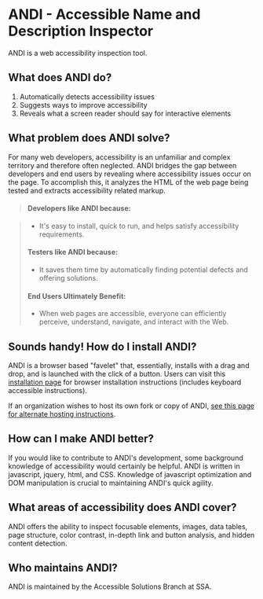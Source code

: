  # ANDI - Accessible Name and Description Inspector

 ANDI is a web accessibility inspection tool.

## What does ANDI do?
1.	Automatically detects accessibility issues
2.	Suggests ways to improve accessibility
3.	Reveals what a screen reader should say for interactive elements

## What problem does ANDI solve?

For many web developers, accessibility is an unfamiliar and complex territory and therefore often neglected. ANDI bridges the gap between developers and end users by revealing
where accessibility issues occur on the page. To accomplish this, it analyzes the HTML of the web page being tested and extracts accessibility related markup.

> #### Developers like ANDI because:

> * It's easy to install, quick to run, and helps satisfy accessibility requirements.
>
> #### Testers like ANDI because:
> * It saves them time by automatically finding potential defects and offering solutions.
>
> #### End Users Ultimately Benefit:
> * When web pages are accessible, everyone can efficiently perceive, understand, navigate, and interact with the Web.

## Sounds handy! How do I install ANDI?

ANDI is a browser based "favelet" that, essentially, installs with a drag and drop, and is launched with the click of a button. Users can visit this [installation page](https://www.ssa.gov/accessibility/andi/help/install.html) for browser installation instructions (includes keyboard accessible instructions).

If an organization wishes to host its own fork or copy of ANDI, [see this page for alternate hosting instructions](https://www.ssa.gov/accessibility/andi/help/install.html#github).

## How can I make ANDI better?

If you would like to contribute to ANDI's development, some background knowledge of accessibility would certainly be helpful. ANDI is written in javascript, jquery, html, and CSS. Knowledge of javascript optimization and DOM manipulation is crucial to maintaining ANDI's quick agility.

## What areas of accessibility does ANDI cover?

ANDI offers the ability to inspect focusable elements, images, data tables, page structure, color contrast, in-depth link and button analysis, and hidden content detection.

## Who maintains ANDI?

ANDI is maintained by the Accessible Solutions Branch at SSA.
